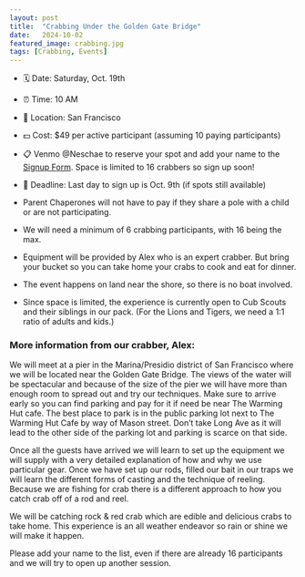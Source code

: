 ```yaml
---
layout: post
title:  "Crabbing Under the Golden Gate Bridge"
date:   2024-10-02
featured_image: crabbing.jpg
tags: [Crabbing, Events]
---
```


* 🗓️ Date: Saturday, Oct. 19th
* ⏰ Time: 10 AM
* 📍 Location: San Francisco
* 💵 Cost: $49 per active participant (assuming 10 paying participants)
* 📋 Venmo @Neschae to reserve your spot and add your name to the [Signup Form](https://docs.google.com/spreadsheets/d/1zi77y1AGy0Id9MYOSsg5NCdy-mfJqiCNAwo7wz-laF8/edit?gid=0#gid=0). Space is limited to 16 crabbers so sign up soon!
* 🏁 Deadline: Last day to sign up is Oct. 9th (if spots still available)

* Parent Chaperones will not have to pay if they share a pole with a child or are not participating.
* We will need a minimum of 6 crabbing participants, with 16 being the max.
* Equipment will be provided by Alex who is an expert crabber. But bring your bucket so you can take home your crabs to cook and eat for dinner.
* The event happens on land near the shore, so there is no boat involved.
* Since space is limited, the experience is currently open to Cub Scouts and their siblings in our pack. (For the Lions and Tigers, we need a 1:1 ratio of adults and kids.)

### More information from our crabber, Alex:

We will meet at a pier in the Marina/Presidio district of San Francisco where we will be located near the Golden Gate Bridge. The views of the water will be spectacular and because of the size of the pier we will have more than enough room to spread out and try our techniques. Make sure to arrive early so you can find parking and pay for it if need be near The Warming Hut cafe. The best place to park is in the public parking lot next to The Warming Hut Cafe by way of Mason street. Don’t take Long Ave as it will lead to the other side of the parking lot and parking is scarce on that side.

Once all the guests have arrived we will learn to set up the equipment we will supply with a very detailed explanation of how and why we use particular gear. Once we have set up our rods, filled our bait in our traps we will learn the different forms of casting and the technique of reeling. Because we are fishing for crab there is a different approach to how you catch crab off of a rod and reel.

We will be catching rock & red crab which are edible and delicious crabs to take home. This experience is an all weather endeavor so rain or shine we will make it happen.

Please add your name to the list, even if there are already 16 participants and we will try to open up another session.
